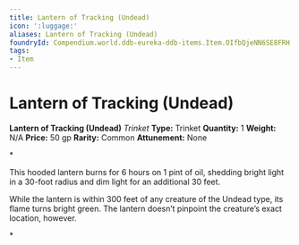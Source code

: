 ```yaml
---
title: Lantern of Tracking (Undead)
icon: ':luggage:'
aliases: Lantern of Tracking (Undead)
foundryId: Compendium.world.ddb-eureka-ddb-items.Item.OIfbQjeNN6SE8FRH
tags:
- Item
---
```


# Lantern of Tracking (Undead)

**Lantern of Tracking (Undead)**
_Trinket_
**Type:** Trinket
**Quantity:** 1
**Weight:** N/A
**Price:** 50 gp
**Rarity:** Common
**Attunement:** None

*<p>This hooded lantern burns for 6 hours on 1 pint of oil, shedding bright light in a 30-foot radius and dim light for an additional 30 feet.

While the lantern is within 300 feet of any creature of the Undead type, its flame turns bright green. The lantern doesn’t pinpoint the creature’s exact location, however.</p>*